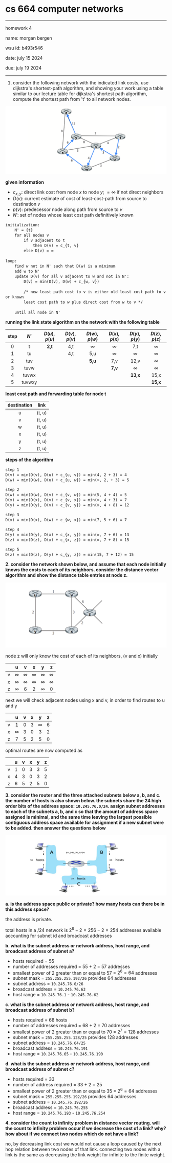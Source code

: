 #  cs 664 computer networks

---

homework 4

name:  morgan bergen

wsu id:  b493r546

date:  july 15 2024

due:  july 19 2024

---

1.  consider the following network with the indicated link costs, use dijkstra's shortest-path algorithm, and showing your work using a table similar to our lecture table for dijkstra's shortest path algorithm, compute the shortest path from 't' to all network nodes.

<p align=center>
    <img src="./figure5.1.png">
<p>

**given information**

-  $c_{x, y}$:  direct link cost from node $x$ to node $y$; $= \infty$ if not direct neighbors
-  $D(v)$:  current estimate of cost of least-cost-path from source to destination $v$
-  $p(v)$:  predecessor node along path from source to $v$
-  $N'$: set of nodes whose least cost path definitively known

```pseudo
initialization:
    N' = {t}
    for all nodes v
        if v adjacent to t
            then D(v) = c_{t, v}
        else D(v) = ∞

loop:
    find w not in N' such that D(w) is a minimum
    add w to N'
    update D(v) for all v adjacent to w and not in N':
        D(v) = min(D(v), D(w) + c_{w, v})
        
        /* new least path cost to v is either old least cost path to v or known
        least cost path to w plus direct cost from w to v */

    until all node in N'
```
**running the link state algorithm on the network with the following table**

| step  | $N'$     | $D(u), p(u)$ | $D(v), p(v)$ | $D(w), p(w)$ | $D(x), p(x)$ | $D(y), p(y)$ | $D(z), p(z)$ |
| :---: | :---:    | :----------: | :----------: | :----------: | :----------: | :----------: | :----------: |
| 0     | t        | **2,t**      | 4,t          | ∞            | ∞            | 7,t          | ∞            |
| 1     | tu       |              | 4,t          | 5,u          | ∞            | ∞            | ∞            |
| 2     | tuv      |              |              | **5,u**      | 7,v          | 12,v         | ∞            |
| 3     | tuvw     |              |              |              | **7,v**      | ∞            | ∞            |
| 4     | tuvwx    |              |              |              |              | **13,x**     | 15,x         |
| 5     | tuvwxy   |              |              |              |              |              | **15,x**     |


**least cost path and forwarding table for node t**

| destination | link       |
|:-----------:|:----------:|
| u           | (t, u)     |
| v           | (t, u)     |
| w           | (t, u)     |
| x           | (t, u)     |
| y           | (t, u)     |
| z           | (t, u)     |


**steps of the algorithm**
```
step 1
D(v) = min(D(v), D(u) + c_{u, v}) = min(4, 2 + 3) = 4
D(w) = min(D(w), D(u) + c_{u, w}) = min(∞, 2, + 3) = 5
```

```
step 2
D(w) = min(D(w), D(v) + c_{v, w}) = min(5, 4 + 4) = 5
D(x) = min(D(x), D(v) + c_{v, x}) = min(∞, 4 + 3) = 7
D(y) = min(D(y), D(v) + c_{v, y}) = min(∞, 4 + 8) = 12
```

```
step 3
D(x) = min(D(x), D(w) + c_{w, x}) = min(7, 5 + 6) = 7
```

```
step 4
D(y) = min(D(y), D(x) + c_{x, y}) = min(∞, 7 + 6) = 13
D(z) = min(D(z), D(x) + c_{x, z}) = min(∞, 7 + 8) = 15
```

```
step 5
D(z) = min(D(z), D(y) + c_{y, z}) = min(15, 7 + 12) = 15
```

**2.  consider the network shown below, and assume that each node initially knows the costs to each of its neighbors.  consider the distance vector algorithm and show the distance table entries at node z.**

<p align=center>
    <img src="./figure5.2.png">
<p>

node z will only know the cost of each of its neighbors, (v and x) initially

|     |  u  |  v  |  x  |  y  |  z  |
|:---:|:---:|:---:|:---:|:---:|:---:|
|  v  | ∞   | ∞   | ∞   | ∞   | ∞   |
|  x  | ∞   | ∞   | ∞   | ∞   | ∞   |
|  z  | ∞   | 6   | 2   | ∞   | 0   |

next we will check adjacent nodes using x and v, in order to find routes to u and y

|   | u | v | x | y | z |
|:-:|:-:|:-:|:-:|:-:|:-:|
| v | 1 | 0 | 3 | ∞ | 6 |
| x | ∞ | 3 | 0 | 3 | 2 |
| z | 7 | 5 | 2 | 5 | 0 |

optimal routes are now computed as

|   | u | v | x | y | z |
|:-:|:-:|:-:|:-:|:-:|:-:|
| v | 1 | 0 | 3 | 3 | 5 |
| x | 4 | 3 | 0 | 3 | 2 |
| z | 6 | 5 | 2 | 5 | 0 |

**3.  consider the router and the three attached subnets below a, b, and c.  the number of hosts is also shown below.  the subnets share the 24 high order bits of the address space: `10.245.76.0/24`.  assign subnet addresses to each of the subnets a, b, and c so that the amount of address space assigned is minimal, and the same time leaving the largest possible contiguous address space available for assignment if a new subnet were to be added.  then answer the questions below**

<p>
    <img src="./figure5.4.png">
</p>

**a.  is the address space public or private?  how many hosts can there be in this address space?**

the address is private.

total hosts in a /24 network is $2^8 - 2 = 256 - 2 = 254$ addresses available accounting for subnet id and broadcast addresses

**b.  what is the subnet address or network address, host range, and broadcast address of subnet a?**

-  hosts required = 55
-  number of addresses required = 55 + 2 = 57 addresses
-  smallest power of 2 greater than or equal to 57 = $2^6 = 64$ addresses
-  subnet mask = `255.255.255.192/26` provides 64 addresses
-  subnet address = `10.245.76.0/26`
-  broadcast address = `10.245.76.63`
-  host range = `10.245.76.1` - `10.245.76.62`

**c.  what is the subnet address or network address, host range, and broadcast address of subnet b?**

-  hosts required = 68 hosts
-  number of addresses required = 68 + 2 = 70 addresses
-  smallest power of 2 greater than or equal to 70 = $2^7 = 128$ addresses
-  subnet mask = `255.255.255.128/25` provides 128 addresses
-  subnet address = `10.245.76.64/25`
-  broadcast address = `10.245.76.191`
-  host range = `10.245.76.65` - `10.245.76.190`

**d.  what is the subnet address or network address, host range, and broadcast address of subnet c?**

-  hosts required = 33
-  number of address required = 33 + 2 = 25
-  smallest power of 2 greater than or equal to 35 = $2^6 = 64$ addresses
-  subnet mask = `255.255.255.192/26` provides 64 addresses
-  subnet address = `10.245.76.192/26`
-  broadcast address = `10.245.76.255`
-  host range = `10.245.76.193` - `10.245.76.254`

**4.  consider the count to infinity problem in distance vector routing.  will the count to infinity problem occur if we decrease the cost of a link?  why?  how about if we connect two nodes which do not have a link?**

no, by decreasing link cost we would not cause a loop caused by the next hop relation between two nodes of that link.  connecting two nodes with a link is the same as decreasing the link weight for infinite to the finite weight. 































